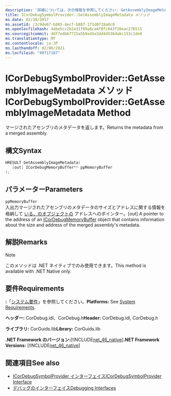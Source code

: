 ```yaml
---
description: '詳細については、次の情報を参照してください: GetAssemblyImageMetadata メソッド'
title: ICorDebugSymbolProvider::GetAssemblyImageMetadata メソッド
ms.date: 03/30/2017
ms.assetid: c3c9de67-b865-4ecf-b887-1f1d0719a0c0
ms.openlocfilehash: 4abe5cc2b2a31f89e6ca4f8fc643f26eac276515
ms.sourcegitcommit: ddf7edb67715a5b9a45e3dd44536dabc153c1de0
ms.translationtype: MT
ms.contentlocale: ja-JP
ms.lasthandoff: 02/06/2021
ms.locfileid: "99717187"
---
```

# <a name="icordebugsymbolprovidergetassemblyimagemetadata-method"></a><span data-ttu-id="add75-103">ICorDebugSymbolProvider::GetAssemblyImageMetadata メソッド</span><span class="sxs-lookup"><span data-stu-id="add75-103">ICorDebugSymbolProvider::GetAssemblyImageMetadata Method</span></span>

<span data-ttu-id="add75-104">マージされたアセンブリのメタデータを返します。</span><span class="sxs-lookup"><span data-stu-id="add75-104">Returns the metadata from a merged assembly.</span></span>  
  
## <a name="syntax"></a><span data-ttu-id="add75-105">構文</span><span class="sxs-lookup"><span data-stu-id="add75-105">Syntax</span></span>  
  
```cpp  
HRESULT GetAssemblyImageMetadata(  
   [out] ICorDebugMemoryBuffer** ppMemoryBuffer  
);  
```  
  
## <a name="parameters"></a><span data-ttu-id="add75-106">パラメーター</span><span class="sxs-lookup"><span data-stu-id="add75-106">Parameters</span></span>  

 `ppMemoryBuffer`  
 <span data-ttu-id="add75-107">入出力マージされたアセンブリのメタデータのサイズとアドレスに関する情報を格納して [いる、のオブジェクトの](icordebugmemorybuffer-interface.md) アドレスへのポインター。</span><span class="sxs-lookup"><span data-stu-id="add75-107">[out] A pointer to the address of an [ICorDebugMemoryBuffer](icordebugmemorybuffer-interface.md) object that contains information about the size and address of the merged assembly's metadata.</span></span>  
  
## <a name="remarks"></a><span data-ttu-id="add75-108">解説</span><span class="sxs-lookup"><span data-stu-id="add75-108">Remarks</span></span>  
  
> [!NOTE]
> <span data-ttu-id="add75-109">このメソッドは .NET ネイティブでのみ使用できます。</span><span class="sxs-lookup"><span data-stu-id="add75-109">This method is available with .NET Native only.</span></span>  
  
## <a name="requirements"></a><span data-ttu-id="add75-110">要件</span><span class="sxs-lookup"><span data-stu-id="add75-110">Requirements</span></span>  

 <span data-ttu-id="add75-111">**:**「[システム要件](../../get-started/system-requirements.md)」を参照してください。</span><span class="sxs-lookup"><span data-stu-id="add75-111">**Platforms:** See [System Requirements](../../get-started/system-requirements.md).</span></span>  
  
 <span data-ttu-id="add75-112">**ヘッダー:** CorDebug.idl、CorDebug.h</span><span class="sxs-lookup"><span data-stu-id="add75-112">**Header:** CorDebug.idl, CorDebug.h</span></span>  
  
 <span data-ttu-id="add75-113">**ライブラリ:** CorGuids.lib</span><span class="sxs-lookup"><span data-stu-id="add75-113">**Library:** CorGuids.lib</span></span>  
  
 <span data-ttu-id="add75-114">**.NET Framework のバージョン:**[!INCLUDE[net_46_native](../../../../includes/net-46-native-md.md)]</span><span class="sxs-lookup"><span data-stu-id="add75-114">**.NET Framework Versions:** [!INCLUDE[net_46_native](../../../../includes/net-46-native-md.md)]</span></span>  
  
## <a name="see-also"></a><span data-ttu-id="add75-115">関連項目</span><span class="sxs-lookup"><span data-stu-id="add75-115">See also</span></span>

- [<span data-ttu-id="add75-116">ICorDebugSymbolProvider インターフェイス</span><span class="sxs-lookup"><span data-stu-id="add75-116">ICorDebugSymbolProvider Interface</span></span>](icordebugsymbolprovider-interface.md)
- [<span data-ttu-id="add75-117">デバッグのインターフェイス</span><span class="sxs-lookup"><span data-stu-id="add75-117">Debugging Interfaces</span></span>](debugging-interfaces.md)
